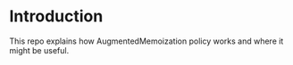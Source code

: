 # Introduction

This repo explains how AugmentedMemoization policy works and where it might be useful.